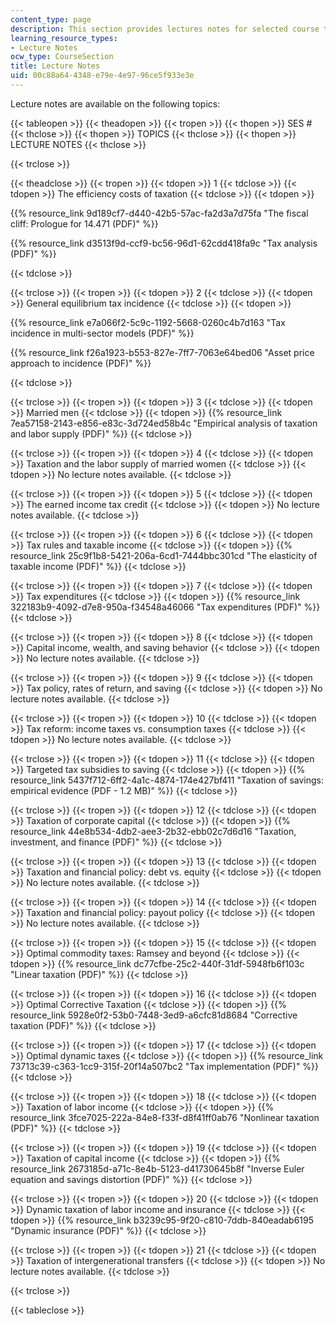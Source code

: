 ```yaml
---
content_type: page
description: This section provides lectures notes for selected course topics.
learning_resource_types:
- Lecture Notes
ocw_type: CourseSection
title: Lecture Notes
uid: 00c88a64-4348-e79e-4e97-96ce5f933e3e
---
```


Lecture notes are available on the following topics:

{{< tableopen >}}
{{< theadopen >}}
{{< tropen >}}
{{< thopen >}}
SES #
{{< thclose >}}
{{< thopen >}}
TOPICS
{{< thclose >}}
{{< thopen >}}
LECTURE NOTES
{{< thclose >}}

{{< trclose >}}

{{< theadclose >}}
{{< tropen >}}
{{< tdopen >}}
1
{{< tdclose >}}
{{< tdopen >}}
The efficiency costs of taxation
{{< tdclose >}}
{{< tdopen >}}


{{% resource_link 9d189cf7-d440-42b5-57ac-fa2d3a7d75fa "The fiscal cliff: Prologue for 14.471 (PDF)" %}}

{{% resource_link d3513f9d-ccf9-bc56-96d1-62cdd418fa9c "Tax analysis (PDF)" %}}


{{< tdclose >}}

{{< trclose >}}
{{< tropen >}}
{{< tdopen >}}
2
{{< tdclose >}}
{{< tdopen >}}
General equilibrium tax incidence
{{< tdclose >}}
{{< tdopen >}}


{{% resource_link e7a066f2-5c9c-1192-5668-0260c4b7d163 "Tax incidence in multi-sector models (PDF)" %}}

{{% resource_link f26a1923-b553-827e-7ff7-7063e64bed06 "Asset price approach to incidence (PDF)" %}}


{{< tdclose >}}

{{< trclose >}}
{{< tropen >}}
{{< tdopen >}}
3
{{< tdclose >}}
{{< tdopen >}}
Married men
{{< tdclose >}}
{{< tdopen >}}
{{% resource_link 7ea57158-2143-e856-e83c-3d724ed58b4c "Empirical analysis of taxation and labor supply (PDF)" %}}
{{< tdclose >}}

{{< trclose >}}
{{< tropen >}}
{{< tdopen >}}
4
{{< tdclose >}}
{{< tdopen >}}
Taxation and the labor supply of married women
{{< tdclose >}}
{{< tdopen >}}
No lecture notes available.
{{< tdclose >}}

{{< trclose >}}
{{< tropen >}}
{{< tdopen >}}
5
{{< tdclose >}}
{{< tdopen >}}
The earned income tax credit
{{< tdclose >}}
{{< tdopen >}}
No lecture notes available.
{{< tdclose >}}

{{< trclose >}}
{{< tropen >}}
{{< tdopen >}}
6
{{< tdclose >}}
{{< tdopen >}}
Tax rules and taxable income
{{< tdclose >}}
{{< tdopen >}}
{{% resource_link 25c9f1b8-5421-206a-6cd1-7444bbc301cd "The elasticity of taxable income (PDF)" %}}
{{< tdclose >}}

{{< trclose >}}
{{< tropen >}}
{{< tdopen >}}
7
{{< tdclose >}}
{{< tdopen >}}
Tax expenditures
{{< tdclose >}}
{{< tdopen >}}
{{% resource_link 322183b9-4092-d7e8-950a-f34548a46066 "Tax expenditures (PDF)" %}}
{{< tdclose >}}

{{< trclose >}}
{{< tropen >}}
{{< tdopen >}}
8
{{< tdclose >}}
{{< tdopen >}}
Capital income, wealth, and saving behavior
{{< tdclose >}}
{{< tdopen >}}
No lecture notes available.
{{< tdclose >}}

{{< trclose >}}
{{< tropen >}}
{{< tdopen >}}
9
{{< tdclose >}}
{{< tdopen >}}
Tax policy, rates of return, and saving
{{< tdclose >}}
{{< tdopen >}}
No lecture notes available.
{{< tdclose >}}

{{< trclose >}}
{{< tropen >}}
{{< tdopen >}}
10
{{< tdclose >}}
{{< tdopen >}}
Tax reform: income taxes vs. consumption taxes
{{< tdclose >}}
{{< tdopen >}}
No lecture notes available.
{{< tdclose >}}

{{< trclose >}}
{{< tropen >}}
{{< tdopen >}}
11
{{< tdclose >}}
{{< tdopen >}}
Targeted tax subsidies to saving
{{< tdclose >}}
{{< tdopen >}}
{{% resource_link 5437f712-6ff2-4a1c-4874-174e427bf411 "Taxation of savings: empirical evidence (PDF - 1.2 MB)" %}}
{{< tdclose >}}

{{< trclose >}}
{{< tropen >}}
{{< tdopen >}}
12
{{< tdclose >}}
{{< tdopen >}}
Taxation of corporate capital
{{< tdclose >}}
{{< tdopen >}}
{{% resource_link 44e8b534-4db2-aee3-2b32-ebb02c7d6d16 "Taxation, investment, and finance (PDF)" %}}
{{< tdclose >}}

{{< trclose >}}
{{< tropen >}}
{{< tdopen >}}
13
{{< tdclose >}}
{{< tdopen >}}
Taxation and financial policy: debt vs. equity
{{< tdclose >}}
{{< tdopen >}}
No lecture notes available.
{{< tdclose >}}

{{< trclose >}}
{{< tropen >}}
{{< tdopen >}}
14
{{< tdclose >}}
{{< tdopen >}}
Taxation and financial policy: payout policy
{{< tdclose >}}
{{< tdopen >}}
No lecture notes available.
{{< tdclose >}}

{{< trclose >}}
{{< tropen >}}
{{< tdopen >}}
15
{{< tdclose >}}
{{< tdopen >}}
Optimal commodity taxes: Ramsey and beyond
{{< tdclose >}}
{{< tdopen >}}
{{% resource_link dc77cfbe-25c2-440f-31df-5948fb6f103c "Linear taxation (PDF)" %}}
{{< tdclose >}}

{{< trclose >}}
{{< tropen >}}
{{< tdopen >}}
16
{{< tdclose >}}
{{< tdopen >}}
Optimal Corrective Taxation
{{< tdclose >}}
{{< tdopen >}}
{{% resource_link 5928e0f2-53b0-7448-3ed9-a6cfc81d8684 "Corrective taxation (PDF)" %}}
{{< tdclose >}}

{{< trclose >}}
{{< tropen >}}
{{< tdopen >}}
17
{{< tdclose >}}
{{< tdopen >}}
Optimal dynamic taxes
{{< tdclose >}}
{{< tdopen >}}
{{% resource_link 73713c39-c363-1cc9-315f-20f14a507bc2 "Tax implementation (PDF)" %}}
{{< tdclose >}}

{{< trclose >}}
{{< tropen >}}
{{< tdopen >}}
18
{{< tdclose >}}
{{< tdopen >}}
Taxation of labor income
{{< tdclose >}}
{{< tdopen >}}
{{% resource_link 3fce7025-222a-84e8-f33f-d8f41ff0ab76 "Nonlinear taxation (PDF)" %}}
{{< tdclose >}}

{{< trclose >}}
{{< tropen >}}
{{< tdopen >}}
19
{{< tdclose >}}
{{< tdopen >}}
Taxation of capital income
{{< tdclose >}}
{{< tdopen >}}
{{% resource_link 2673185d-a71c-8e4b-5123-d41730645b8f "Inverse Euler equation and savings distortion (PDF)" %}}
{{< tdclose >}}

{{< trclose >}}
{{< tropen >}}
{{< tdopen >}}
20
{{< tdclose >}}
{{< tdopen >}}
Dynamic taxation of labor income and insurance
{{< tdclose >}}
{{< tdopen >}}
{{% resource_link b3239c95-9f20-c810-7ddb-840eadab6195 "Dynamic insurance (PDF)" %}}
{{< tdclose >}}

{{< trclose >}}
{{< tropen >}}
{{< tdopen >}}
21
{{< tdclose >}}
{{< tdopen >}}
Taxation of intergenerational transfers
{{< tdclose >}}
{{< tdopen >}}
No lecture notes available.
{{< tdclose >}}

{{< trclose >}}

{{< tableclose >}}